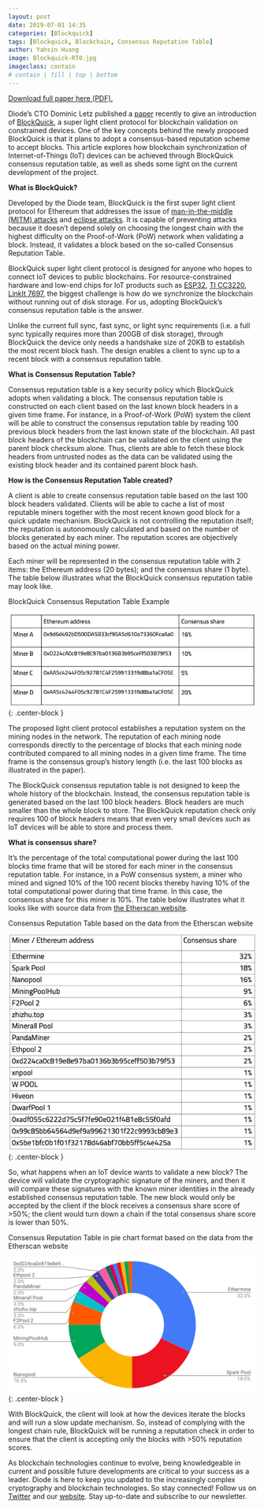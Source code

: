 ```yaml
---
layout: post
date: 2019-07-01 14:35
categories: [Blockquick]
tags: [Blockquick, Blockchain, Consensus Reputation Table]
author: Yahsin Huang
image: Blockquick-RT0.jpg
imageclass: contain
# contain | fill | top | bottom
---
```


[Download full paper here (PDF).](https://eprint.iacr.org/2019/579.pdf)

Diode’s CTO Dominic Letz published a [paper](https://eprint.iacr.org/2019/579.pdf) recently to give an introduction of [BlockQuick](https://diode.io/burning-platform-pki/blockquick-super-light-blockchain-client-for-trustless-time-19144/), a super light client protocol for blockchain validation on constrained devices. One of the key concepts behind the newly proposed BlockQuick is that it plans to adopt a consensus-based reputation scheme to accept blocks. This article explores how blockchain synchronization of Internet-of-Things (IoT) devices can be achieved through BlockQuick consensus reputation table, as well as sheds some light on the current development of the project.

**What is BlockQuick?**

Developed by the Diode team, BlockQuick is the first super light client protocol for Ethereum that addresses the issue of [man-in-the-middle (MITM) attacks](https://en.wikipedia.org/wiki/Man-in-the-middle_attack) and [eclipse attacks](https://diode.io/blockchain/how-blockquick-super-light-client-protocol-can-help-mitigate-eclipse-attacks-19161/). It is capable of preventing attacks because it doesn’t depend solely on choosing the longest chain with the highest difficulty on the Proof-of-Work (PoW) network when validating a block. Instead, it validates a block based on the so-called Consensus Reputation Table.

BlockQuick super light client protocol is designed for anyone who hopes to connect IoT devices to public blockchains. For resource-constrained hardware and low-end chips for IoT products such as [ESP32](https://www.espressif.com/en/products/hardware/esp32/overview), [TI CC3220](http://www.ti.com/product/CC3220S), [LinkIt 7697](https://labs.mediatek.com/en/platform/linkit-7697), the biggest challenge is how do we synchronize the blockchain without running out of disk storage. For us, adopting BlockQuick’s consensus reputation table is the answer.

Unlike the current full sync, fast sync, or light sync requirements (i.e. a full sync typically requires more than 200GB of disk storage), through BlockQuick the device only needs a handshake size of 20KB to establish the most recent block hash. The design enables a client to sync up to a recent block with a consensus reputation table.

**What is Consensus Reputation Table?**

Consensus reputation table is a key security policy which BlockQuick adopts when validating a block. The consensus reputation table is constructed on each client based on the last known block headers in a given time frame. For instance, in a Proof-of-Work (PoW) system the client will be able to construct the consensus reputation table by reading 100 previous block headers from the last known state of the blockchain. All past block headers of the blockchain can be validated on the client using the parent block checksum alone. Thus, clients are able to fetch these block headers from untrusted nodes as the data can be validated using the existing block header and its contained parent block hash.

**How is the Consensus Reputation Table created?**

A client is able to create consensus reputation table based on the last 100 block headers validated. Clients will be able to cache a list of most reputable miners together with the most recent known good block for a quick update mechanism. BlockQuick is not controlling the reputation itself; the reputation is autonomously calculated and based on the number of blocks generated by each miner. The reputation scores are objectively based on the actual mining power.

Each miner will be represented in the consensus reputation table with 2 items: the Ethereum address (20 bytes); and the consensus share (1 byte). The table below illustrates what the BlockQuick consensus reputation table may look like.

BlockQuick Consensus Reputation Table Example

![alt_text](/images/blog/Blockquick-RT1.png "image_tooltip"){: .center-block }

The proposed light client protocol establishes a reputation system on the mining nodes in the network. The reputation of each mining node corresponds directly to the percentage of blocks that each mining node contributed compared to all mining nodes in a given time frame. The time frame is the consensus group’s history length (i.e. the last 100 blocks as illustrated in the paper).

The BlockQuick consensus reputation table is not designed to keep the whole history of the blockchain. Instead, the consensus reputation table is generated based on the last 100 block headers. Block headers are much smaller than the whole block to store. The BlockQuick reputation check only requires 100 of block headers means that even very small devices such as IoT devices will be able to store and process them.

**What is consensus share?**

It’s the percentage of the total computational power during the last 100 blocks time frame that will be stored for each miner in the consensus reputation table. For instance, in a PoW consensus system, a miner who mined and signed 10% of the 100 recent blocks thereby having 10% of the total computational power during that time frame. In this case, the consensus share for this miner is 10%. The table below illustrates what it looks like with source data from [the Etherscan website](https://etherscan.io/blocks).

Consensus Reputation Table based on the data from the Etherscan website

![alt_text](/images/blog/Blockquick-RT2.png "image_tooltip"){: .center-block }

So, what happens when an IoT device wants to validate a new block? The device will validate the cryptographic signature of the miners, and then it will compare these signatures with the known miner identities in the already established consensus reputation table. The new block would only be accepted by the client if the block receives a consensus share score of >50%; the client would turn down a chain if the total consensus share score is lower than 50%.

Consensus Reputation Table in pie chart format based on the data from the Etherscan website

![alt_text](/images/blog/Blockquick-RT3.png "image_tooltip"){: .center-block }

With BlockQuick, the client will look at how the devices iterate the blocks and will run a slow update mechanism. So, instead of complying with the longest chain rule, BlockQuick will be running a reputation check in order to ensure that the client is accepting only the blocks with >50% reputation scores.

As blockchain technologies continue to evolve, being knowledgeable in current and possible future developments are critical to your success as a leader. Diode is here to keep you updated to the increasingly complex cryptography and blockchain technologies. So stay connected! Follow us on [Twitter](https://twitter.com/diode_chain) and our [website](https://diode.io). Stay up-to-date and subscribe to our newsletter.